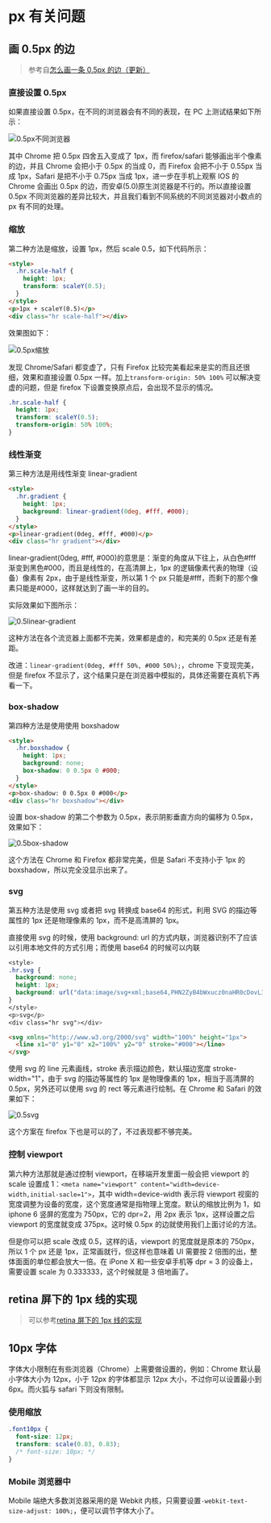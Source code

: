 # px 有关问题

## 画 0.5px 的边

> 参考自[怎么画一条 0.5px 的边（更新）](https://juejin.im/post/5ab65f40f265da2384408a95)

### 直接设置 0.5px

如果直接设置 0.5px，在不同的浏览器会有不同的表现，在 PC 上测试结果如下所示：

![0.5px不同浏览器](https://user-gold-cdn.xitu.io/2018/3/24/1625864327200502?imageView2/0/w/1280/h/960/format/webp/ignore-error/1)

其中 Chrome 把 0.5px 四舍五入变成了 1px，而 firefox/safari 能够画出半个像素的边，并且 Chrome 会把小于 0.5px 的当成 0，而 Firefox 会把不小于 0.55px 当成 1px，Safari 是把不小于 0.75px 当成 1px，进一步在手机上观察 IOS 的 Chrome 会画出 0.5px 的边，而安卓(5.0)原生浏览器是不行的。所以直接设置 0.5px 不同浏览器的差异比较大，并且我们看到不同系统的不同浏览器对小数点的 px 有不同的处理。

### 缩放

第二种方法是缩放，设置 1px，然后 scale 0.5，如下代码所示：

```html
<style>
  .hr.scale-half {
    height: 1px;
    transform: scaleY(0.5);
  }
</style>
<p>1px + scaleY(0.5)</p>
<div class="hr scale-half"></div>
```

效果图如下：

![0.5px缩放](https://user-gold-cdn.xitu.io/2018/3/24/1625864327456f47?imageView2/0/w/1280/h/960/format/webp/ignore-error/1)

发现 Chrome/Safari 都变虚了，只有 Firefox 比较完美看起来是实的而且还很细，效果和直接设置 0.5px 一样。加上`transform-origin: 50% 100%` 可以解决变虚的问题，但是 firefox 下设置变换原点后，会出现不显示的情况。

```css
.hr.scale-half {
  height: 1px;
  transform: scaleY(0.5);
  transform-origin: 50% 100%;
}
```

### 线性渐变

第三种方法是用线性渐变 linear-gradient

```html
<style>
  .hr.gradient {
    height: 1px;
    background: linear-gradient(0deg, #fff, #000);
  }
</style>
<p>linear-gradient(0deg, #fff, #000)</p>
<div class="hr gradient"></div>
```

linear-gradient(0deg, #fff, #000)的意思是：渐变的角度从下往上，从白色#fff 渐变到黑色#000，而且是线性的，在高清屏上，1px 的逻辑像素代表的物理（设备）像素有 2px，由于是线性渐变，所以第 1 个 px 只能是#fff，而剩下的那个像素只能是#000，这样就达到了画一半的目的。

实际效果如下图所示：

![0.5linear-gradient](https://user-gold-cdn.xitu.io/2018/3/24/16258643270b68c9?imageView2/0/w/1280/h/960/format/webp/ignore-error/1)

这种方法在各个流览器上面都不完美，效果都是虚的，和完美的 0.5px 还是有差距。

改进：`linear-gradient(0deg, #fff 50%, #000 50%);`，chrome 下变现完美，但是 firefox 不显示了，这个结果只是在浏览器中模拟的，具体还需要在真机下再看一下。

### box-shadow

第四种方法是使用使用 boxshadow

```html
<style>
  .hr.boxshadow {
    height: 1px;
    background: none;
    box-shadow: 0 0.5px 0 #000;
  }
</style>
<p>box-shadow: 0 0.5px 0 #000</p>
<div class="hr boxshadow"></div>
```

设置 box-shadow 的第二个参数为 0.5px，表示阴影垂直方向的偏移为 0.5px，效果如下：

![0.5box-shadow](https://user-gold-cdn.xitu.io/2018/3/24/162586432778270c?imageView2/0/w/1280/h/960/format/webp/ignore-error/1)

这个方法在 Chrome 和 Firefox 都非常完美，但是 Safari 不支持小于 1px 的 boxshadow，所以完全没显示出来了。

### svg

第五种方法是使用 svg 或者把 svg 转换成 base64 的形式，利用 SVG 的描边等属性的 1px 还是物理像素的 1px，而不是高清屏的 1px。

直接使用 svg 的时候，使用 background: url 的方式内联，浏览器识别不了应该以引用本地文件的方式引用；而使用 base64 的时候可以内联

```css
<style>
.hr.svg {
  background: none;
  height: 1px;
  background: url("data:image/svg+xml;base64,PHN2ZyB4bWxucz0naHR0cDovL3d3dy53My5vcmcvMjAwMC9zdmcnIHdpZHRoPScxMDAlJyBoZWlnaHQ9JzFweCc+PGxpbmUgeDE9JzAnIHkxPScwJyB4Mj0nMTAwJScgeTI9JzAnIHN0cm9rZT0nIzAwMCc+PC9saW5lPjwvc3ZnPg==");
}
</style>
<p>svg</p>
<div class="hr svg"></div>
```

```html
<svg xmlns="http://www.w3.org/2000/svg" width="100%" height="1px">
  <line x1="0" y1="0" x2="100%" y2="0" stroke="#000"></line>
</svg>
```

使用 svg 的 line 元素画线，stroke 表示描边颜色，默认描边宽度 stroke-width="1"，由于 svg 的描边等属性的 1px 是物理像素的 1px，相当于高清屏的 0.5px，另外还可以使用 svg 的 rect 等元素进行绘制。在 Chrome 和 Safari 的效果如下：

![0.5svg](https://user-gold-cdn.xitu.io/2018/3/25/1625b85c5fb759f6?imageView2/0/w/1280/h/960/format/webp/ignore-error/1)

这个方案在 firefox 下也是可以的了，不过表现都不够完美。

### 控制 viewport

第六种方法那就是通过控制 viewport，在移端开发里面一般会把 viewport 的 scale 设置成 1：`<meta name="viewport" content="width=device-width,initial-sacle=1">`，其中 width=device-width 表示将 viewport 视窗的宽度调整为设备的宽度，这个宽度通常是指物理上宽度。默认的缩放比例为 1，如 iphone 6 竖屏的宽度为 750px，它的 dpr=2，用 2px 表示 1px，这样设置之后 viewport 的宽度就变成 375px。这时候 0.5px 的边就使用我们上面讨论的方法。

但是你可以把 scale 改成 0.5，这样的话，viewport 的宽度就是原本的 750px，所以 1 个 px 还是 1px，正常画就行，但这样也意味着 UI 需要按 2 倍图的出，整体面面的单位都会放大一倍。在 iPone X 和一些安卓手机等 dpr = 3 的设备上，需要设置 scale 为 0.333333，这个时候就是 3 倍地画了。

## retina 屏下的 1px 线的实现

> 可以参考[retina 屏下的 1px 线的实现](https://chokcoco.github.io/CSS-Inspiration/#/./others/1px-line)

## 10px 字体

字体大小限制在有些浏览器（Chrome）上需要做设置的，例如：Chrome 默认最小字体大小为 12px，小于 12px 的字体都显示 12px 大小，不过你可以设置最小到 6px。而火狐与 safari 下则没有限制。

### 使用缩放

```css
.font10px {
  font-size: 12px;
  transform: scale(0.83, 0.83);
  /* font-size: 10px; */
}
```

### Mobile 浏览器中

Mobile 端绝大多数浏览器采用的是 Webkit 内核，只需要设置`-webkit-text-size-adjust: 100%;`，便可以调节字体大小了。
